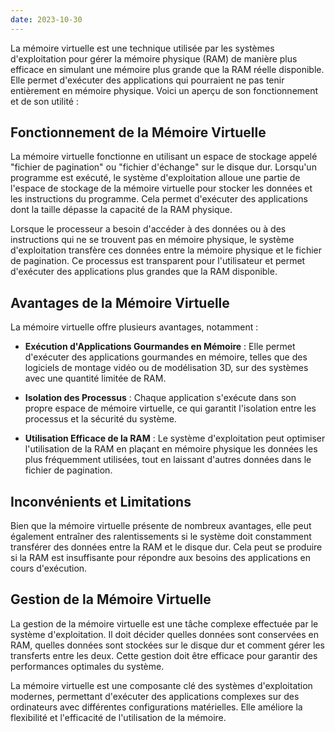 ```yaml
---
date: 2023-10-30
---
```


La mémoire virtuelle est une technique utilisée par les systèmes d'exploitation pour gérer la mémoire physique (RAM) de manière plus efficace en simulant une mémoire plus grande que la RAM réelle disponible. Elle permet d'exécuter des applications qui pourraient ne pas tenir entièrement en mémoire physique. Voici un aperçu de son fonctionnement et de son utilité :

## Fonctionnement de la Mémoire Virtuelle

La mémoire virtuelle fonctionne en utilisant un espace de stockage appelé "fichier de pagination" ou "fichier d'échange" sur le disque dur. Lorsqu'un programme est exécuté, le système d'exploitation alloue une partie de l'espace de stockage de la mémoire virtuelle pour stocker les données et les instructions du programme. Cela permet d'exécuter des applications dont la taille dépasse la capacité de la RAM physique.

Lorsque le processeur a besoin d'accéder à des données ou à des instructions qui ne se trouvent pas en mémoire physique, le système d'exploitation transfère ces données entre la mémoire physique et le fichier de pagination. Ce processus est transparent pour l'utilisateur et permet d'exécuter des applications plus grandes que la RAM disponible.

## Avantages de la Mémoire Virtuelle

La mémoire virtuelle offre plusieurs avantages, notamment :

- **Exécution d'Applications Gourmandes en Mémoire** : Elle permet d'exécuter des applications gourmandes en mémoire, telles que des logiciels de montage vidéo ou de modélisation 3D, sur des systèmes avec une quantité limitée de RAM.

- **Isolation des Processus** : Chaque application s'exécute dans son propre espace de mémoire virtuelle, ce qui garantit l'isolation entre les processus et la sécurité du système.

- **Utilisation Efficace de la RAM** : Le système d'exploitation peut optimiser l'utilisation de la RAM en plaçant en mémoire physique les données les plus fréquemment utilisées, tout en laissant d'autres données dans le fichier de pagination.

## Inconvénients et Limitations

Bien que la mémoire virtuelle présente de nombreux avantages, elle peut également entraîner des ralentissements si le système doit constamment transférer des données entre la RAM et le disque dur. Cela peut se produire si la RAM est insuffisante pour répondre aux besoins des applications en cours d'exécution.

## Gestion de la Mémoire Virtuelle

La gestion de la mémoire virtuelle est une tâche complexe effectuée par le système d'exploitation. Il doit décider quelles données sont conservées en RAM, quelles données sont stockées sur le disque dur et comment gérer les transferts entre les deux. Cette gestion doit être efficace pour garantir des performances optimales du système.

La mémoire virtuelle est une composante clé des systèmes d'exploitation modernes, permettant d'exécuter des applications complexes sur des ordinateurs avec différentes configurations matérielles. Elle améliore la flexibilité et l'efficacité de l'utilisation de la mémoire.

